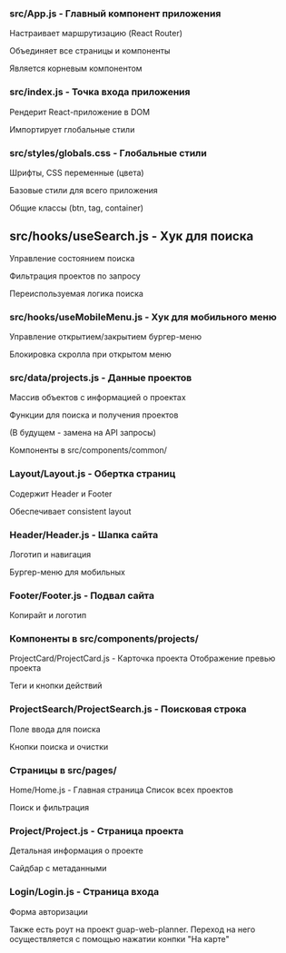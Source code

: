 ### src/App.js - Главный компонент приложения
Настраивает маршрутизацию (React Router)

Объединяет все страницы и компоненты

Является корневым компонентом

### src/index.js - Точка входа приложения
Рендерит React-приложение в DOM

Импортирует глобальные стили

### src/styles/globals.css - Глобальные стили
Шрифты, CSS переменные (цвета)

Базовые стили для всего приложения

Общие классы (btn, tag, container)

## src/hooks/useSearch.js - Хук для поиска
Управление состоянием поиска

Фильтрация проектов по запросу

Переиспользуемая логика поиска

### src/hooks/useMobileMenu.js - Хук для мобильного меню
Управление открытием/закрытием бургер-меню

Блокировка скролла при открытом меню

### src/data/projects.js - Данные проектов
Массив объектов с информацией о проектах

Функции для поиска и получения проектов

(В будущем - замена на API запросы)

Компоненты в src/components/common/
### Layout/Layout.js - Обертка страниц
Содержит Header и Footer

Обеспечивает consistent layout

### Header/Header.js - Шапка сайта
Логотип и навигация

Бургер-меню для мобильных

### Footer/Footer.js - Подвал сайта
Копирайт и логотип

### Компоненты в src/components/projects/
ProjectCard/ProjectCard.js - Карточка проекта
Отображение превью проекта

Теги и кнопки действий

### ProjectSearch/ProjectSearch.js - Поисковая строка
Поле ввода для поиска

Кнопки поиска и очистки

### Страницы в src/pages/
Home/Home.js - Главная страница
Список всех проектов

Поиск и фильтрация

### Project/Project.js - Страница проекта
Детальная информация о проекте

Сайдбар с метаданными

### Login/Login.js - Страница входа
Форма авторизации


Также есть роут на проект guap-web-planner. Переход на него осуществляется с помощью нажатии конпки "На карте"
